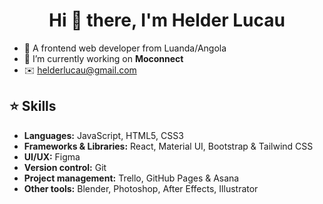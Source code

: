 <h1 align="center">Hi 👋 there, I'm Helder Lucau</h1>

- 📍 A frontend web developer from Luanda/Angola
- 💼 I’m currently working on **Moconnect**
- ✉️ helderlucau@gmail.com

## ⭐ Skills

- **Languages:** JavaScript, HTML5, CSS3
- **Frameworks & Libraries:** React, Material UI, Bootstrap & Tailwind CSS 
- **UI/UX:** Figma
- **Version control:** Git
- **Project management:** Trello, GitHub Pages & Asana
- **Other tools:** Blender, Photoshop, After Effects, Illustrator


